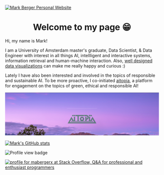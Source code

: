 [![Mark Berger Personal Website](static/header.png)](https://maberger.nl)

<h1 align="center">Welcome to my page 😁</h1>

Hi, my name is Mark!

I am a University of Amsterdam master's graduate, Data Scientist, & Data Engineer with interest in all things AI,
intellligent and interactive systems, information retrieval and human-machine interaction.
Also, [well designed data visualizations](https://projects.fivethirtyeight.com/2020-election-forecast/?cid=rrpromo) can
make me really happy and curious :)

Lately I have also been interested and involved in the topics of responsible and sustainable AI. To be more proactive, I
co-initiated [aitopia](aitopia.world), a platform for engagement on the topics of green, ethical and responsible AI!

[![aitopia website](static/aitopia.png)](https://aitopia.world)

[![Mark's GitHub stats](https://github-readme-stats.vercel.app/api?username=mabergerx&count_private=true&show_icons=true&theme=tokyonight)](https://github.com/anuraghazra/github-readme-stats)

![Profile view badge](https://komarev.com/ghpvc/?username=mabergerx&color=03c6fc)

<a href="https://stackoverflow.com/users/3025242/mabergerx"><img src="https://stackoverflow.com/users/flair/3025242.png?theme=dark" width="208" height="58" alt="profile for mabergerx at Stack Overflow, Q&amp;A for professional and enthusiast programmers" title="profile for mabergerx at Stack Overflow, Q&amp;A for professional and enthusiast programmers"></a>
